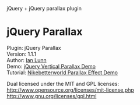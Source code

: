 jQuery + jQuery parallax plugin

jQuery Parallax
===============

Plugin: jQuery Parallax  
Version: 1.1.1  
Author: [Ian Lunn](http://www.ianlunn.co.uk/)  
Demo: [jQuery Vertical Parallax Demo](http://www.ianlunn.co.uk/plugins/jquery-parallax/)  
Tutorial: [Nikebetterworld Parallax Effect Demo](http://www.ianlunn.co.uk/blog/code-tutorials/recreate-nikebetterworld-parallax/)  

Dual licensed under the MIT and GPL licenses:
http://www.opensource.org/licenses/mit-license.php
http://www.gnu.org/licenses/gpl.html
